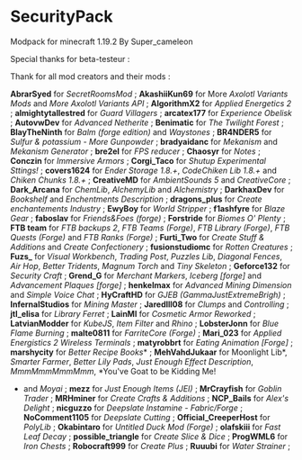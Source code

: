 # SecurityPack
Modpack for minecraft 1.19.2
By Super_cameleon

Special thanks for beta-testeur :

Thank for all mod creators and their mods :

**AbrarSyed** for *SecretRoomsMod* ;
**AkashiiKun69** for More *Axolotl Variants Mods* and *More Axolotl Variants API* ;
**AlgorithmX2** for *Applied Energetics 2* ;
**almightytallestred** for *Guard Villagers* ;
**arcatex177** for *Experience Obelisk* ;
**AutovwDev** for *Advanced Netherite* ;
**Benimatic** for *The Twilight Forest* ;
**BlayTheNinth** for *Balm (forge edition)* and *Waystones* ;
**BR4NDER5** for *Sulfur & potassium - More Gunpowder* ;
**bradyaidanc** for *Mekanism* and *Mekanism Generator* ;
**bre2el** for *FPS reducer* ;
**Chaosyr** for *Notes* ;
**Conczin** for *Immersive Armors* ;
**Corgi_Taco** for *Shutup Experimental Sttings!* ;
**covers1624** for *Ender Storage 1.8.+*, *CodeChiken Lib 1.8.+* and *Chiken Chunks 1.8.+* ;
**CreativeMD** for *AmbientSounds 5* and *CreativeCore* ;
**Dark_Arcana** for *ChemLib*, *AlchemyLib* and *Alchemistry* ;
**DarkhaxDev** for *Bookshelf* and *Enchentments Description* ;
**dragons_plus** for *Create enchantements Industry* ;
**EwyBoy** for *World Stripper* ;
**f1ashfyre** for *Blaze Gear* ;
**faboslav** for *Friends&Foes (forge)* ;
**Forstride** for *Biomes O' Plenty* ;
**FTB team** for *FTB backups 2*, *FTB Teams (Forge)*, *FTB Library (Forge)*, *FTB Quests (Forge)* and *FTB Ranks (Forge)* ;
**Furti_Two** for *Create Stuff & Additions* and *Create Confectionery* ;
**fusionstudiomc** for *Rotten Creatures* ;
**Fuzs_** for *Visual Workbench*, *Trading Post*, *Puzzles Lib*, *Diagonal Fences*, *Air Hop*, *Better Tridents*, *Magnum Torch* and *Tiny Skeleton* ;
**Geforce132** for *Security Craft* ;
**Grend_G** for *Merchant Markers*, *Iceberg [forge]* and *Advancement Plaques [forge]* ;
**henkelmax** for *Advanced Mining Dimension* and *Simple Voice Chat* ;
**HyCraftHD** for *GJEB (GammaJustExtremeBrigh)* ;
**InfernalStudios** for *Mining Master* ;
**Jaredlll08** for *Clumps* and *Controlling* ;
**jtl_elisa** for *Library Ferret* ;
**LainMI** for *Cosmetic Armor Reworked* ;
**LatvianModder** for *KubeJS*, *Item Filter* and *Rhino* ;
**LobsterJonn** for *Blue Flame Burning* ;
**malte0811** for *FarriteCore (Forge)* ;
**Mari_023** for *Applied Energistics 2 Wireless Terminals* ;
**matyrobbrt** for *Eating Animation [Forge]* ;
**marshycity** for *Better Recipe Books** ;
**MehVahdJukaar** for Moonlight Lib*, *Smarter Farmer*, *Better Lily Pads*, *Just Enough Effect Description*, *MmmMmmMmmMmm*, *You've Goat to be Kidding Me!
* and *Moyai* ;
**mezz** for *Just Enough Items (JEI)* ;
**MrCrayfish** for *Goblin Trader* ;
**MRHminer** for *Create Crafts & Additions* ;
**NCP_Bails** for *Alex's Delight* ;
**nicguzzo** for *Deepslate Instamine - Fabric/Forge* ;
**NoComment1105** for *Deepslate Cutting* ;
**Official_CreeperHost** for *PolyLib* ;
**Okabintaro** for *Untitled Duck Mod (Forge)* ;
**olafskiii** for *Fast Leaf Decay* ;
**possible_triangle** for *Create Slice & Dice* ;
**ProgWML6** for *Iron Chests* ;
**Robocraft999** for *Create Plus* ;
**Ruuubi** for *Water Strainer* ;
